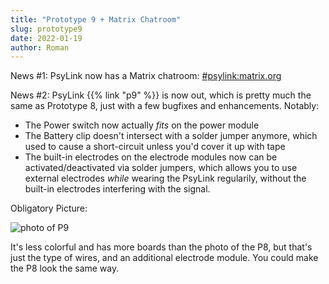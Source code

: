 ```yaml
---
title: "Prototype 9 + Matrix Chatroom"
slug: prototype9
date: 2022-01-19
author: Roman
---
```


News #1: PsyLink now has a Matrix chatroom: [#psylink:matrix.org](https://matrix.to/#/#psylink:matrix.org)

News #2: PsyLink {{% link "p9" %}} is now out, which is pretty much the same as Prototype 8,
just with a few bugfixes and enhancements.  Notably:

- The Power switch now actually *fits* on the power module
- The Battery clip doesn't intersect with a solder jumper anymore, which used to cause a short-circuit unless you'd cover it up with tape
- The built-in electrodes on the electrode modules now can be activated/deactivated via solder jumpers, which allows you to use external electrodes *while* wearing the PsyLink regularily, without the built-in electrodes interfering with the signal.

Obligatory Picture:

![photo of P9](/img/prototypes/p9.jpg)

It's less colorful and has more boards than the photo of the P8, but that's
just the type of wires, and an additional electrode module.  You could make the
P8 look the same way.
